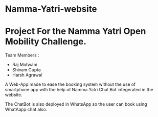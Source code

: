 # Namma-Yatri-website

# Project For the Namma Yatri Open Mobility Challenge.

Team Members : 
* Raj Motwani
* Shivam Gupta
* Harsh Agrawal



 
A Web-App made to ease the booking system without the use of smartphone app with the help of Namma Yatri Chat Bot integerated in the website.

The ChatBot is also deployed in WhatsApp so the user can book using WhatAapp chat also.

